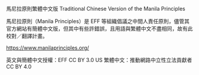 馬尼拉原則繁體中文版 Traditional Chinese Version of the Manila Principles

馬尼拉原則（Manila Principles）是 EFF 等組織倡議之中間人責任原則，儘管其官方網站有簡體中文版，但其中有些許錯誤，且用語與繁體中文不盡相同，故有此校對／翻譯計畫。

https://www.manilaprinciples.org/

英文與簡體中文授權：EFF CC BY 3.0 US
繁體中文：推動網路中立性立法貢獻者 CC BY 4.0
